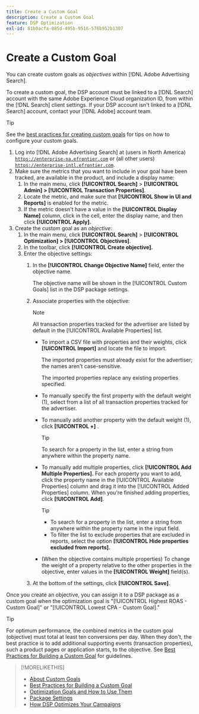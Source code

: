 ```yaml
---
title: Create a Custom Goal
description: Create a Custom Goal
feature: DSP Optimization
exl-id: 81b0acfa-085d-495b-9516-576b952b1307
---
```

# Create a Custom Goal

 You can create custom goals as *objectives* within [!DNL Adobe Advertising Search].

To create a custom goal, the DSP account must be linked to a [!DNL Search] account with the same Adobe Experience Cloud organization ID, from within the [!DNL Search] client settings. If your DSP account isn't linked to a [!DNL Search] account, contact your [!DNL Adobe] account team.

>[!TIP]
>
>See the [best practices for creating custom goals](custom-goal-best-practices.md) for tips on how to configure your custom goals.

1. Log into [!DNL Adobe Advertising Search] at (users in North America) [`https://enterprise-na.efrontier.com`](https://enterprise-na.efrontier.com) or (all other users) [`https://enterprise-intl.efrontier.com`](https://enterprise-intl.efrontier.com).
1. Make sure the metrics that you want to include in your goal have been tracked, are available in the product, and include a display name:
    1. In the main menu, click **[!UICONTROL Search]** > **[!UICONTROL Admin] > [!UICONTROL Transaction Properties]**.
    1. Locate the metric, and make sure that **[!UICONTROL Show in UI and Reports]** is enabled for the metric.
    1. If the metric doesn't have a value in the **[!UICONTROL Display Name]** column, click in the cell, enter the display name, and then click **[!UICONTROL Apply].**
1. Create the custom goal as an *objective*:
    1. In the main menu, click **[!UICONTROL Search]** > **[!UICONTROL Optimization] > [!UICONTROL Objectives]**.
    1. In the toolbar, click **[!UICONTROL Create objective].**
    1. Enter the objective settings:
        1. In the **[!UICONTROL Change Objective Name]** field, enter the objective name.

           The objective name will be shown in the [!UICONTROL Custom Goals] list in the DSP package settings.

        1. Associate properties with the objective:
        
           >[!NOTE]
           >
           > All transaction properties tracked for the advertiser are listed by default in the [!UICONTROL Available Properties] list.

            * To import a CSV file with properties and their weights, click **[!UICONTROL Import]** and locate the file to import.
            
               The imported properties must already exist for the advertiser; the names aren't case-sensitive.
               
               The imported properties replace any existing properties specified.
               
            * To manually specify the first property with the default weight (1), select from a list of all transaction properties tracked for the advertiser.
            
            * To manually add another property with the default weight (1), click **[!UICONTROL +]** .

               >[!TIP]
               >
               > To search for a property in the list, enter a string from anywhere within the property name.

            * To manually add multiple properties, click **[!UICONTROL Add Multiple Properties].** For each property you want to add, click the property name in the [!UICONTROL Available Properties] column and drag it into the [!UICONTROL Added Properties] column. When you're finished adding properties, click **[!UICONTROL Add]**.

               >[!TIP]
               >
               >* To search for a property in the list, enter a string from anywhere within the property name in the input field.
               >* To filter the list to exclude properties that are excluded in reports, select the option **[!UICONTROL Hide properties excluded from reports].**
               
            * (When the objective contains multiple properties) To change the weight of a property relative to the other properties in the objective, enter values in the **[!UICONTROL Weight]** field(s).
            
        1. At the bottom of the settings, click **[!UICONTROL Save]**.

Once you create an objective, you can assign it to a DSP package as a custom goal when the optimization goal is "[!UICONTROL Highest ROAS - Custom Goal]" or "[!UICONTROL Lowest CPA - Custom Goal]."

>[!TIP]
>
>For optimum performance, the combined metrics in the custom goal (objective) must total at least ten conversions per day. When they don't, the best practice is to add additional supporting events (transaction properties), such a product pages or application starts, to the objective. See [Best Practices for Building a Custom Goal](custom-goal-best-practices.md) for guidelines.

>[!MORELIKETHIS]
>
>* [About Custom Goals](custom-goal-about.md)
>* [Best Practices for Building a Custom Goal](custom-goal-best-practices.md)
>* [Optimization Goals and How to Use Them](optimization-goals.md)
>* [Package Settings](/help/dsp/campaign-management/packages/package-settings.md)
> * [How DSP Optimizes Your Campaigns](optimization-how-dsp-optimizes-campaigns.md)
